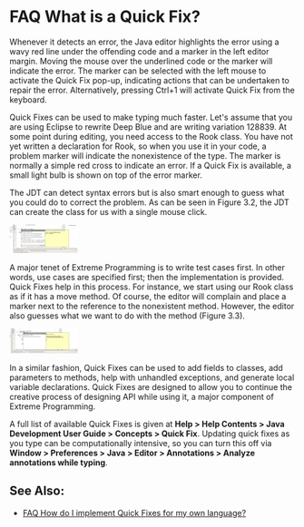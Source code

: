 

FAQ What is a Quick Fix?
========================

Whenever it detects an error, the Java editor highlights the error using a wavy red line under the offending code and a marker in the left editor margin. Moving the mouse over the underlined code or the marker will indicate the error. The marker can be selected with the left mouse to activate the Quick Fix pop-up, indicating actions that can be undertaken to repair the error. Alternatively, pressing Ctrl+1 will activate Quick Fix from the keyboard.

Quick Fixes can be used to make typing much faster. Let's assume that you are using Eclipse to rewrite Deep Blue and are writing variation 128839. At some point during editing, you need access to the Rook class. You have not yet written a declaration for Rook, so when you use it in your code, a problem marker will indicate the nonexistence of the type. The marker is normally a simple red cross to indicate an error. If a Quick Fix is available, a small light bulb is shown on top of the error marker.

The JDT can detect syntax errors but is also smart enough to guess what you could do to correct the problem. As can be seen in Figure 3.2, the JDT can create the class for us with a single mouse click.

![](images/120px-Quickfix1.jpg)


A major tenet of Extreme Programming is to write test cases first. In other words, use cases are specified first; then the implementation is provided. Quick Fixes help in this process. For instance, we start using our Rook class as if it has a move method. Of course, the editor will complain and place a marker next to the reference to the nonexistent method. However, the editor also guesses what we want to do with the method (Figure 3.3).

![](images/120px-Quickguess1.jpg)


In a similar fashion, Quick Fixes can be used to add fields to classes, add parameters to methods, help with unhandled exceptions, and generate local variable declarations. Quick Fixes are designed to allow you to continue the creative process of designing API while using it, a major component of Extreme Programming.

A full list of available Quick Fixes is given at **Help > Help Contents > Java Development User Guide > Concepts > Quick Fix**. Updating quick fixes as you type can be computationally intensive, so you can turn this off via **Window > Preferences > Java > Editor > Annotations > Analyze annotations while typing**.

See Also:
---------

*   [FAQ How do I implement Quick Fixes for my own language?](./FAQ_How_do_I_implement_Quick_Fixes_for_my_own_language.md "FAQ How do I implement Quick Fixes for my own language?")

